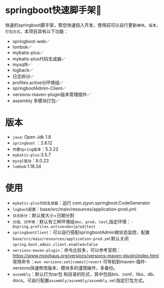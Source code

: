 # springboot快速脚手架🚀
快速的springboot脚手架，帮您快速投入开发，使用前可以自行更新`模块`、`版本`、`打包方式`，本项目具有以下功能：

- springboot-web✅
- lombok✅
- mybatis-plus✅
- mybatis-plus代码生成器✅
- mysql8✅
- logback✅
- 日志拆分✅
- profiles.active分环境组✅
- springbootAdmin-Client✅
- versions-maven-plugin版本管理插件✅
- assembly 多模块打包✅

# 版本
- `java`: Open Jdk 1.8
- `springboot` ：2.6.12 
- `内置Spring版本`：5.3.23
- `mybatis-plus`:3.5.7
- `mysql驱动`：8.0.23
- `lombok`:1.18.34


# 使用
- `mybatis-plus代码生成器`：运行 com.zjyun.springboot.CodeGenerator
- `logback配置`：base/src/main/resources/application-prod.yml 
- `日志拆分`：默认按大小+日期分割
-  `分组、分环境`：默认有三种环境组`dev`、`prod`、`test`,指定环境：`-Dspring.profiles.active=dev|prod|test`
- `springbootClient`：可以自行搭配springbootAdmin做状态监控，配置`base/src/main/resources/application-prod.yml`默认关闭`spring.boot.admin.client.enabled=false`
- `versions-maven-plugin`：命令比较多，可以参考官网：https://www.mojohaus.org/versions/versions-maven-plugin/index.html
常用命令：`mvn versions:set|commit|revert` 可导航到maven-插件-versions快速修改版本，模块多的谨慎操作，多备份。
- `assembly`：默认打为tar包 和目录的形式，其中包括bin、conf、libs、db、docs。可自行配置`assembly/assembly/assembly.xml`指定打包方式。

